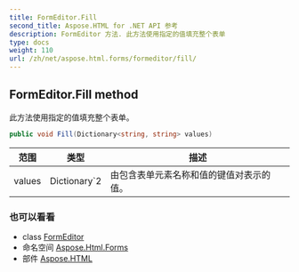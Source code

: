 ```yaml
---
title: FormEditor.Fill
second_title: Aspose.HTML for .NET API 参考
description: FormEditor 方法. 此方法使用指定的值填充整个表单
type: docs
weight: 110
url: /zh/net/aspose.html.forms/formeditor/fill/
---
```

## FormEditor.Fill method

此方法使用指定的值填充整个表单。

```csharp
public void Fill(Dictionary<string, string> values)
```

| 范围 | 类型 | 描述 |
| --- | --- | --- |
| values | Dictionary`2 | 由包含表单元素名称和值的键值对表示的值。 |

### 也可以看看

* class [FormEditor](../)
* 命名空间 [Aspose.Html.Forms](../../formeditor/)
* 部件 [Aspose.HTML](../../../)


